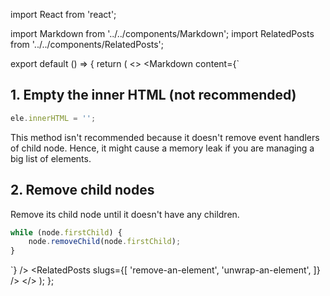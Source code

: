import React from 'react';

import Markdown from '../../components/Markdown';
import RelatedPosts from '../../components/RelatedPosts';

export default () => {
    return (
<>
<Markdown
    content={`
## 1. Empty the inner HTML (not recommended)

~~~ javascript
ele.innerHTML = '';
~~~

This method isn't recommended because it doesn't remove event handlers of child node. Hence, it might cause a memory leak if you
are managing a big list of elements.

## 2. Remove child nodes

Remove its child node until it doesn't have any children.

~~~ javascript
while (node.firstChild) {
    node.removeChild(node.firstChild);
}
~~~
`}
/>
<RelatedPosts
    slugs={[
        'remove-an-element',
        'unwrap-an-element',
    ]}
/>
</>
    );
};
